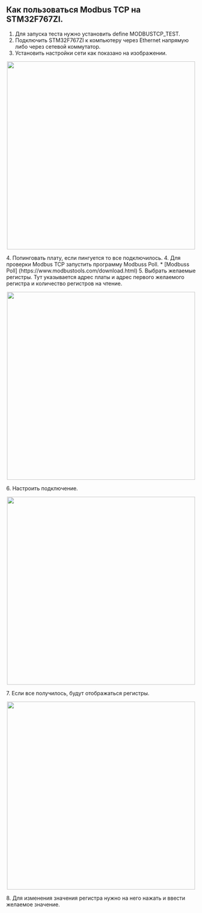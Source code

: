 ## Как пользоваться Modbus TCP на STM32F767ZI.

1. Для запуска теста нужно установить define MODBUSTCP_TEST.
 2. Подключить STM32F767ZI к компьютеру через Ethernet напрямую либо через сетевой коммутатор.
 3. Установить настройки сети как показано на изображении.
   <p align="center">
  <img src="picture/Настройки.jpg" width=500/>
  </p>
 4. Попинговать плату, если пингуется то все подключилось.
 4. Для проверки Modbus TCP запустить программу Modbuss Poll.
* [Modbuss Poll]
(https://www.modbustools.com/download.html)
 5. Выбрать желаемые регистры. Тут указывается адрес платы и адрес первого желаемого регистра и количество регистров на чтение.
    <p align="center">
  <img src="picture/выбор регистров.jpg" width=500/>
  </p>
 6. Настроить подключение.
    <p align="center">
  <img src="picture/подключение.jpg" width=500/>
  </p>
 7. Если все получилось, будут отображаться регистры.
    <p align="center">
  <img src="picture/чтение регистров.jpg" width=500/>
  </p>
 8. Для изменения значения регистра нужно на него нажать и ввести желаемое значение.
